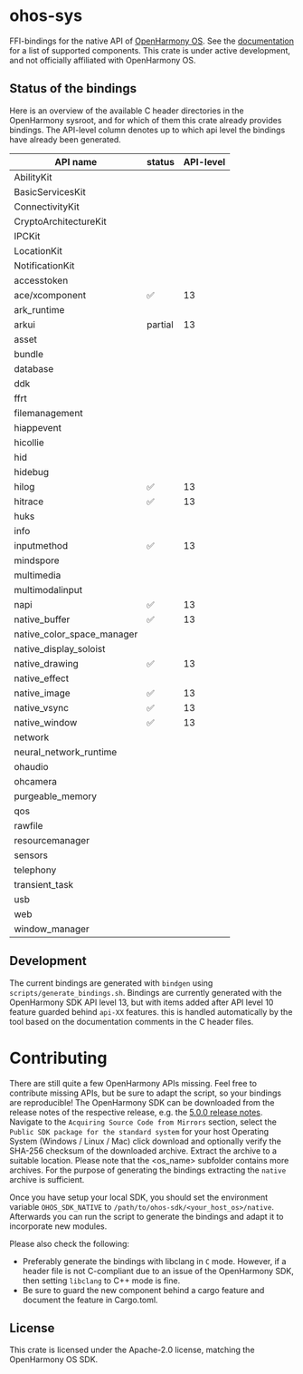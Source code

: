 # ohos-sys

FFI-bindings for the native API of [OpenHarmony OS]. See the [documentation] for a list of supported components.
This crate is under active development, and not officially affiliated with OpenHarmony OS.

## Status of the bindings

Here is an overview of the available C header directories in the OpenHarmony sysroot, and for which of them
this crate already provides bindings. The API-level column denotes up to which api level the bindings have
already been generated.

| API name                   | status  | API-level | 
|----------------------------|---------|-----------|
| AbilityKit                 |         |           |
| BasicServicesKit           |         |           |
| ConnectivityKit            |         |           |
| CryptoArchitectureKit      |         |           |
| IPCKit                     |         |           |
| LocationKit                |         |           |
| NotificationKit            |         |           |
| accesstoken                |         |           |
| ace/xcomponent             | ✅       | 13        |
| ark_runtime                |         |           |
| arkui                      | partial | 13        |
| asset                      |         |           |
| bundle                     |         |           |
| database                   |         |           |
| ddk                        |         |           |
| ffrt                       |         |           |
| filemanagement             |         |           |
| hiappevent                 |         |           |
| hicollie                   |         |           |
| hid                        |         |           |
| hidebug                    |         |           |
| hilog                      | ✅       | 13        |
| hitrace                    | ✅       | 13        |
| huks                       |         |           |
| info                       |         |           |
| inputmethod                | ✅       | 13        |
| mindspore                  |         |           |
| multimedia                 |         |           |
| multimodalinput            |         |           |
| napi                       | ✅       | 13        |
| native_buffer              | ✅       | 13        |
| native_color_space_manager |         |           |
| native_display_soloist     |         |           |
| native_drawing             | ✅       | 13        |
| native_effect              |         |           |
| native_image               | ✅       | 13        |
| native_vsync               | ✅       | 13        |
| native_window              | ✅       | 13        |
| network                    |         |           |
| neural_network_runtime     |         |           |
| ohaudio                    |         |           |
| ohcamera                   |         |           |
| purgeable_memory           |         |           |
| qos                        |         |           |
| rawfile                    |         |           |
| resourcemanager            |         |           |
| sensors                    |         |           |
| telephony                  |         |           |
| transient_task             |         |           |
| usb                        |         |           |
| web                        |         |           |
| window_manager             |         |           |

## Development

The current bindings are generated with `bindgen` using `scripts/generate_bindings.sh`.
Bindings are currently generated with the OpenHarmony SDK API level 13, but with items
added after API level 10 feature guarded behind `api-XX` features. this is handled
automatically by the tool based on the documentation comments in the C header files.

# Contributing

There are still quite a few OpenHarmony APIs missing. Feel free to contribute missing APIs, but be sure to adapt
the script, so your bindings are reproducible! 
The OpenHarmony SDK can be downloaded from the release notes of the respective release, e.g. the
[5.0.0 release notes](https://docs.openharmony.cn/pages/v5.0/en/release-notes/OpenHarmony-v5.0.0-release.md).
Navigate to the `Acquiring Source Code from Mirrors` section, select the `Public SDK package for the standard system`
for your host Operating System (Windows / Linux / Mac) click download and optionally verify the SHA-256 checksum 
of the downloaded archive. 
Extract the archive to a suitable location. Please note that the <os_name> subfolder contains more archives.
For the purpose of generating the bindings extracting the `native` archive is sufficient.

Once you have setup your local SDK, you should set the environment variable `OHOS_SDK_NATIVE` to 
`/path/to/ohos-sdk/<your_host_os>/native`. Afterwards you can run the script to generate the bindings
and adapt it to incorporate new modules.

Please also check the following:

- Preferably generate the bindings with libclang in `C` mode. However, if a header file is not C-compliant
  due to an issue of the OpenHarmony SDK, then setting `libclang` to C++ mode is fine.
- Be sure to guard the new component behind a cargo feature and document the feature in Cargo.toml.


## License

This crate is licensed under the Apache-2.0 license, matching the OpenHarmony OS SDK.

[OpenHarmony OS]: https://docs.openharmony.cn/pages/v5.0/en/OpenHarmony-Overview.md
[documentation]: https://docs.rs/ohos-sys/latest/ohos_sys/
